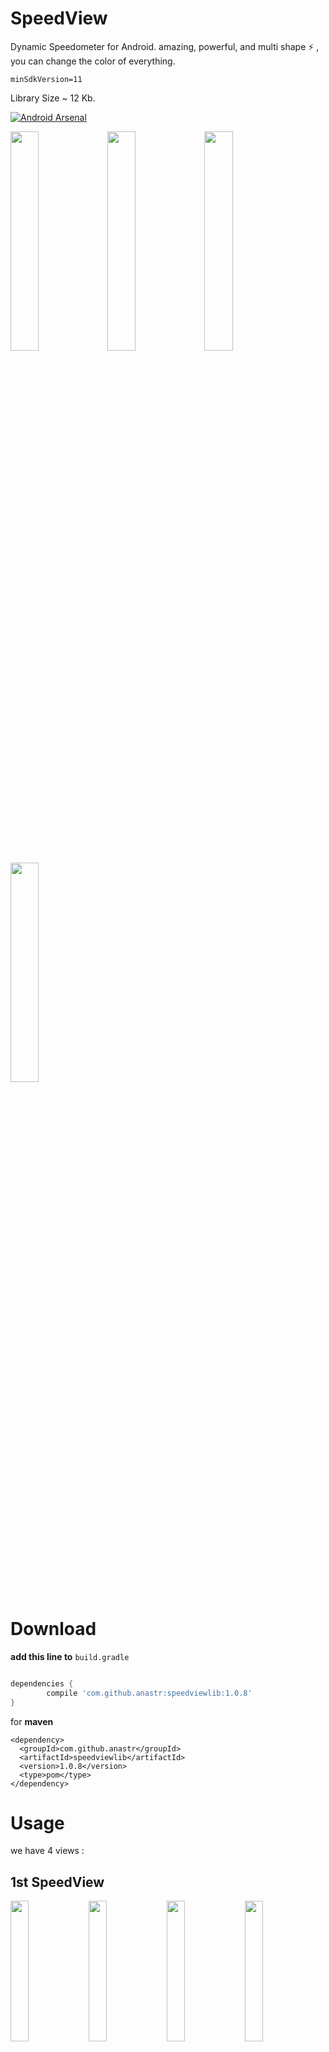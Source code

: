 # SpeedView
Dynamic Speedometer for Android. amazing, powerful, and multi shape :zap: , you can change the color of everything.

`minSdkVersion=11`

Library Size ~ 12 Kb.

[![Android Arsenal](https://img.shields.io/badge/Android%20Arsenal-SpeedView-green.svg?style=true)](https://android-arsenal.com/details/1/4169)

<img src="/images/SpeedView.gif" width="30%" />
<img src="/images/DeluxeSpeedView.gif" width="30%" />
<img src="/images/AwesomeSpeedometer.gif" width="30%" /><br/>
<img src="/images/RaySpeedometer.gif" width="30%" />

# Download

**add this line to** `build.gradle`

```gradle

dependencies {
	    compile 'com.github.anastr:speedviewlib:1.0.8'
}

```

for **maven**

```maven
<dependency>
  <groupId>com.github.anastr</groupId>
  <artifactId>speedviewlib</artifactId>
  <version>1.0.8</version>
  <type>pom</type>
</dependency>
```

# Usage
we have 4 views :

## 1st SpeedView

<img src="/images/SpeedView1.png" width="24%" />
<img src="/images/SpeedView2.png" width="24%" />
<img src="/images/SpeedView3.png" width="24%" />
<img src="/images/SpeedView4.png" width="24%" />

**add SpeedView to your layout**

```xml

<com.github.anastr.speedviewlib.SpeedView
        android:id="@+id/speedView"
        android:layout_width="250dp"
        android:layout_height="wrap_content" />

```

change the **speed** from your code : 

```java

SpeedView speedView = (SpeedView) findViewById(R.id.speedView);

// change speed to 50 Km/h
speedView.speedTo(50);
```

you can change max speed by this line (default : 100)
```java
speedView.setMaxSpeed(220);

/** 
  * see also:
  * speedView.setWithTremble(false);
  * speedView.setIndicatorColor(Color.BLUE);
  * speedView.setHighSpeedColor(Color.RED);
  * .....
  */

```

## 2nd DeluxeSpeedView
SpeedView with Blur Effects.

<img src="/images/DeluxeSpeedView1.png" width="30%" />
<img src="/images/DeluxeSpeedView2.png" width="30%" />

**add DeluxeSpeedView to your layout**

```xml

<com.github.anastr.speedviewlib.DeluxeSpeedView
        android:id="@+id/deluxeSpeedView"
        android:layout_width="250dp"
        android:layout_height="wrap_content" />

```
the same methods in SpeedView
```java
DeluxeSpeedView deluxeSpeedView = (DeluxeSpeedView) findViewById(R.id.deluxeSpeedView);

deluxeSpeedView.speedTo(50);

deluxeSpeedView.setMaxSpeed(220);
```

special methods for DeluxeSpeedView :
```java
deluxeSpeedView.setWithEffects(false); //def : true

deluxeSpeedView.setSpeedBackgroundColor(Color.YELLOW);
```

## 3rd AwesomeSpeedometer

<img src="/images/AwesomeSpeedometer.png" width="30%" />

**add AwesomeSpeedometer to your layout**

```xml

<com.github.anastr.speedviewlib.AwesomeSpeedometer
        android:id="@+id/awesomeSpeedometer"
        android:layout_width="300dp"
        android:layout_height="wrap_content"
        app:speedometerWidth="75dp"
        app:indicatorWidth="35dp" />

```
the same methods in SpeedView
```java
AwesomeSpeedometer awesomeSpeedometer = (AwesomeSpeedometer) findViewById(R.id.awesomeSpeedometer);

awesomeSpeedometer.speedTo(50);

awesomeSpeedometer.setMaxSpeed(220);
```

special methods for AwesomeSpeedometer :
```java
awesomeSpeedometer.setIndicatorWidth(80); //def : 60dp

awesomeSpeedometer.setTrianglesColor(Color.YELLOW);
awesomeSpeedometer.setSpeedometerColor(Color.RED);
```

## 3rd RaySpeedometer

<img src="/images/RaySpeedometer.png" width="30%" />

**add AwesomeSpeedometer to your layout**

```xml

<com.github.anastr.speedviewlib.RaySpeedometer
        android:id="@+id/raySpeedometer"
        android:layout_width="300dp"
        android:layout_height="wrap_content" />

```
the same methods in SpeedView.<br/>
special methods for AwesomeSpeedometer :
```java
raySpeedometer.setDegreeBetweenMark(3); //def : 5
raySpeedometer.setMarkWidth(2); //def : 3dp
raySpeedometer.setRayColor(Color.RED);
```

# Attributes

and also you can change everything in XML, see this Attributes : 

```xml

app:unit="m/s" <!-- def : Km/h -->
app:maxSpeed="220" <!-- def : 100 -->
app:withTremble="false" <!-- def : true -->
app:withBackgroundCircle="false" <!-- def : true -->
app:speedometerWidth="35dp" <!-- def : 30dp -->
app:indicatorColor="#2b38e6" 
app:centerCircleColor="#b2f941ff" 
app:lowSpeedColor="#58ed21"
app:mediumSpeedColor="#edd029"
app:highSpeedColor="#ec2f33"
app:markColor="#99000000"
app:textColor="#e23900"
app:backgroundCircleColor="#212121"
app:textColor="#84ff84"
app:speedTextColor="#000000"

```
Attributes for **DeluxeSpeedView** and **RaySpeedometer** :

```xml

app:withEffects="false" <!-- def : true -->
app:speedBackgroundColor="#000077"

```

Attributes just for **AwesomeSpeedometer** :

```xml

app:speedometerWidth="70dp" <!-- def : 60dp -->
app:indicatorWidth="#30dp" <!-- def : 25dp -->
app:speedometerColor="#ef3737"
app:trianglesColor="#25b9b4"

```

Attributes just for **RaySpeedometer** :

```xml

app:rayColor="#d8ff0000" <!-- def : WHITE -->
app:degreeBetweenMark="7" <!-- def : 5 -->
app:markWidth="5dp" <!-- def : 3dp -->

```

## Coming Soon ...
i well try to draw this Speedometer.
if you have any idea, image, template please **open new issue** and give me the image , and i well try to add it to the Library.

<img src="/images/new2.png" width="30%" />
<img src="/images/new3.png" width="30%" />

# LICENSE
```

Copyright 2016 Anas ALtair

Licensed under the Apache License, Version 2.0 (the "License");
you may not use this file except in compliance with the License.
You may obtain a copy of the License at

    http://www.apache.org/licenses/LICENSE-2.0

Unless required by applicable law or agreed to in writing, software
distributed under the License is distributed on an "AS IS" BASIS,
WITHOUT WARRANTIES OR CONDITIONS OF ANY KIND, either express or implied.
See the License for the specific language governing permissions and
limitations under the License.

```
